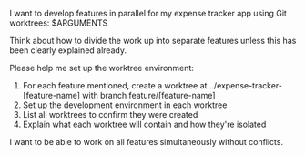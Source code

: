 I want to develop features in parallel for my expense tracker app using Git worktrees: $ARGUMENTS

Think about how to divide the work up into separate features unless this has been
clearly explained already.

Please help me set up the worktree environment:

1. For each feature mentioned, create a worktree at ../expense-tracker-[feature-name]
with branch feature/[feature-name]
2. Set up the development environment in each worktree
3. List all worktrees to confirm they were created
4. Explain what each worktree will contain and how they're isolated

I want to be able to work on all features simultaneously without conflicts.
